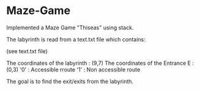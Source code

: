 # Maze-Game
Implemented a Maze Game "Thiseas" using stack. 

The labyrinth is read from a text.txt file which contains:

(see text.txt file)

The coordinates of the labyrinth : (9,7)
The coordinates of the Entrance E : (0,3)
'0' : Accessible rroute
'1' : Non accessible route

The goal is to find the exit/exits from the labyrinth.
